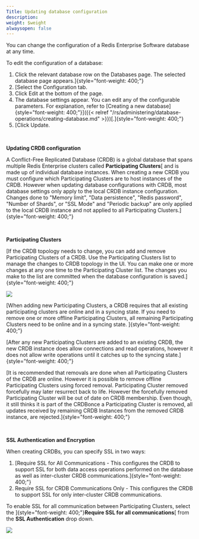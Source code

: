 ```yaml
---
Title: Updating database configuration
description: 
weight: $weight
alwaysopen: false
---
```

You can change the configuration of a Redis Enterprise Software
database at any time.

To edit the configuration of a database:

1.  Click the relevant database row on the Databases page. The selected
    database page appears.]{style="font-weight: 400;"}
2.  [Select the Configuration tab.
3.  Click Edit at the bottom of the page.
4.  The database settings appear. You can edit any of the configurable
    parameters. For explanation, refer to
    [Creating a new
    database]{style="font-weight: 400;"}]({{< relref "/rs/administering/database-operations/creating-database.md" >}})[.]{style="font-weight: 400;"}
5.  [Click Update.

 

**Updating CRDB configuration**

A Conflict-Free Replicated Database (CRDB) is a global database that
spans multiple Redis Enterprise clusters called
**Participating Clusters**[ and is made up
of individual database instances. When creating a new CRDB you must
configure which Participating Clusters are to host instances of the
CRDB. However when updating database configurations with CRDB, most
database settings only apply to the local CRDB instance configuration.
Changes done to "Memory limit", "Data persistence", "Redis password",
"Number of Shards", or "SSL Mode" and "Periodic backup" are only applied
to the local CRDB instance and not applied to all Participating
Clusters.]{style="font-weight: 400;"}

 

**Participating Clusters**

[If the CRDB topology needs to change, you can add and remove
Participating Clusters of a CRDB. Use the Participating Clusters list to
manage the changes to CRDB topology in the UI. You can make one or more
changes at any one time to the Participating Cluster list. The changes
you make to the list are committed when the database configuration is
saved.]{style="font-weight: 400;"}

![](/images/rs/pasted-image-0-1.png?width=1534&height=233)

[When adding new Participating Clusters, a CRDB requires that all
existing participating clusters are online and in a syncing state. If
you need to remove one or more offline Participating Clusters, all
remaining Participating Clusters need to be online and in a syncing
state. ]{style="font-weight: 400;"}

[After any new Participating Clusters are added to an existing CRDB, the
new CRDB instance does allow connections and read operations, however it
does not allow write operations until it catches up to the syncing
state.]{style="font-weight: 400;"}

[It is recommended that removals are done when all Participating
Clusters of the CRDB are online. However it is possible to remove
offline Participating Clusters using forced removal. Participating
Cluster removed forcefully may later resurrect back to life. However the
forcefully removed Participating Cluster will be out of date on CRDB
membership. Even though, it still thinks it is part of the CRDBonce a
Participating Cluster is removed, all updates received by remaining CRDB
Instances from the removed CRDB instance, are
rejected.]{style="font-weight: 400;"}

 

**SSL Authentication and Encryption**

When creating CRDBs, you can specify SSL in two
ways:

1.  [Require SSL for All Communications - This configures the CRDB to
    support SSL for both data access operations performed on the
    database as well as inter-cluster CRDB
    communications.]{style="font-weight: 400;"}
2.  Require SSL for CRDB Communications Only - This configures the
    CRDB to support SSL for only inter-cluster CRDB
    communications.

To enable SSL for all communication between Participating Clusters,
select the ]{style="font-weight: 400;"}**Require SSL for all
communications**[ from the **SSL
Authentication** drop down.

![](/images/rs/pasted-image-SSL.png?width=1080&height=1221)

 

